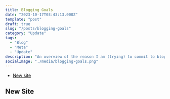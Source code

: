```yaml
---
title: Blogging Goals
date: "2023-10-17T03:43:13.000Z"
template: "post"
draft: true
slug: "/posts/blogging-goals"
category: "Update"
tags:
  - "Blog"
  - "Meta"
  - "Update"
description: "An overview of the reason I am (trying) to commit to blogging."
socialImage: "./media/blogging-goals.png"
---
```


- [New site](#new-site)


## New Site
